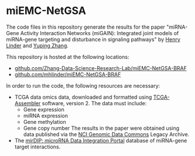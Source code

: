 
# miEMC-NetGSA

The code files in this repository generate the results for the paper
"miRNA-Gene Activity Interaction Networks (miGAIN): Integrated joint
models of miRNA-gene targeting and disturbance in signaling pathways"
by [Henry Linder](http://mhlinder.com) and [Yuping
Zhang](https://sites.google.com/site/statyuping/).

This repository is hosted at the following locations:

* [github.com/Zhang-Data-Science-Research-Lab/miEMC-NetGSA-BRAF](https://github.com/Zhang-Data-Science-Research-Lab/miEMC-NetGSA-BRAF)
* [github.com/mhlinder/miEMC-NetGSA-BRAF](https://github.com/mhlinder/miEMC-NetGSA-BRAF)

In order to run the code, the following resources are necessary:

* TCGA data omics data, downloaded and formatted using
  [TCGA-Assembler](http://www.compgenome.org/TCGA-Assembler/)
  software, version 2. The data must include:
  * Gene expression
  * miRNA expression
  * Gene methylation
  * Gene copy number The results in the paper were obtained using data
  published via the [NCI Genomic Data
  Commons](https://portal.gdc.cancer.gov/) Legacy Archive.
* The [mirDIP: microRNA Data Integration
  Portal](http://ophid.utoronto.ca/mirDIP/) database of miRNA-gene
  target interactions.
